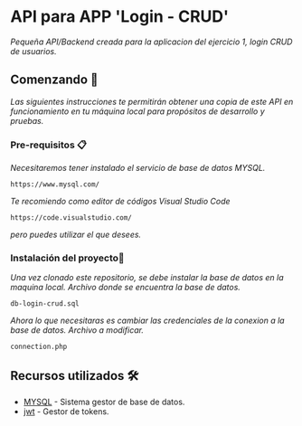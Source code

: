 # API para APP 'Login - CRUD'

_Pequeña API/Backend creada para la aplicacion del ejercicio 1, login CRUD de usuarios._

## Comenzando 🚀

_Las siguientes instrucciones te permitirán obtener una copia de este API en funcionamiento en tu máquina local para propósitos de desarrollo y pruebas._

### Pre-requisitos 📋

_Necesitaremos tener instalado el servicio de base de datos MYSQL._

```
https://www.mysql.com/
```

_Te recomiendo como editor de códigos Visual Studio Code_

```
https://code.visualstudio.com/
```

_pero puedes utilizar el que desees._

### Instalación del proyecto🔧

_Una vez clonado este repositorio, se debe instalar la base de datos en la maquina local._
_Archivo donde se encuentra la base de datos._

```
db-login-crud.sql
```

_Ahora lo que necesitaras es cambiar las credenciales de la conexion a la base de datos._
_Archivo a modificar._
```
connection.php
```

## Recursos utilizados 🛠️

- [MYSQL](https://www.mysql.com/) - Sistema gestor de base de datos.
- [jwt](https://jwt.io/) - Gestor de tokens.
